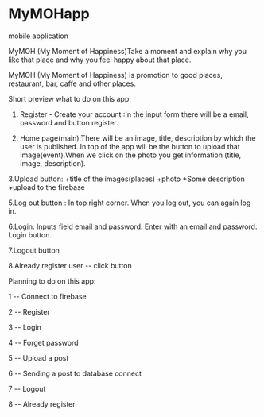 # MyMOHapp
mobile application 

MyMOH (My Moment of Happiness)Take a moment and explain why you like that place and why you feel happy about that place.

MyMOH (My Moment of Happiness) is promotion to good places, restaurant, bar, caffe and other places.

Short preview what to do on this app: 

1. Register - Create your account :In the input form there will be a email, password and button register.

2. Home page(main):There will be an image, title, description by which the user is published.
In top of the app will be the button to upload that image(event).When we click on the photo you get information 
(title, image, description).

3.Upload button: 
+title of the images(places)
+photo
+Some description
+upload to the firebase

5.Log out button : 
In top right corner.
When you log out, you can again log in.

6.Login: 
Inputs field email and password. 
Enter with an email and password.
Login button.

7.Logout button

8.Already register user -- click button 

Planning to do on this app:

1 -- Connect to firebase

2 -- Register

3 -- Login

4 -- Forget password

5 -- Upload a post

6 -- Sending a post to database connect 

7 -- Logout 

8 -- Already register 


